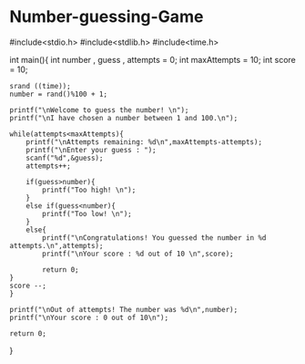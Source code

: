 # Number-guessing-Game

#include<stdio.h>
#include<stdlib.h>
#include<time.h>

int main(){
    int number , guess , attempts = 0;
    int maxAttempts = 10;
    int score = 10;

    srand ((time));
    number = rand()%100 + 1;

    printf("\nWelcome to guess the number! \n");
    printf("\nI have chosen a number between 1 and 100.\n");

    while(attempts<maxAttempts){
        printf("\nAttempts remaining: %d\n",maxAttempts-attempts);
        printf("\nEnter your guess : ");
        scanf("%d",&guess);
        attempts++;

        if(guess>number){
            printf("Too high! \n");
        }
        else if(guess<number){
            printf("Too low! \n");
        }
        else{
            printf("\nCongratulations! You guessed the number in %d attempts.\n",attempts);
            printf("\nYour score : %d out of 10 \n",score);

            return 0;
    }
    score --;
    }

    printf("\nOut of attempts! The number was %d\n",number);
    printf("\nYour score : 0 out of 10\n");

    return 0;
 }

